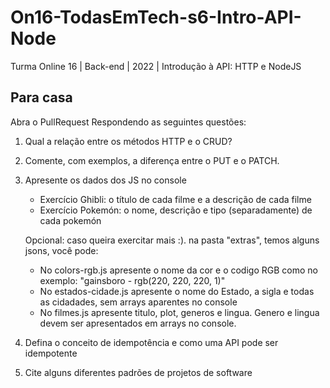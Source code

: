 # On16-TodasEmTech-s6-Intro-API-Node
Turma Online 16 | Back-end | 2022 | Introdução à API:
HTTP e NodeJS

## Para casa
Abra o PullRequest Respondendo as seguintes questões:

1) Qual a relação entre os métodos HTTP e o CRUD?

2) Comente, com exemplos, a diferença entre o PUT e o PATCH.

3) Apresente os dados dos JS no console
    - Exercício Ghibli: o título de cada filme e a descrição de cada filme
    - Exercício Pokemón: o nome, descrição e tipo (separadamente) de cada pokemón

    Opcional: caso queira exercitar mais :). na pasta "extras", temos alguns jsons, você pode:
    - No colors-rgb.js apresente o nome da cor e o codigo RGB como no exemplo: "gainsboro - rgb(220, 220, 220, 1)"
    - No estados-cidade.js apresente o nome do Estado, a sigla e todas as cidadades, sem arrays aparentes no console
    - No filmes.js apresente titulo, plot, generos e lingua. Genero e lingua devem ser apresentados em arrays no console.

4) Defina o conceito de idempotência e como uma API pode ser idempotente

5) Cite alguns diferentes padrões de projetos de software
